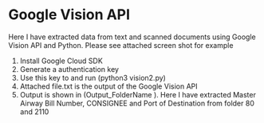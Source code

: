 # Google Vision API

Here I have extracted data from text and scanned documents using Google Vision API and Python. Please see attached screen shot for example

1) Install Google Cloud SDK
2) Generate a authentication key
3) Use this key to and run (python3 vision2.py)
4) Attached file.txt is the output of the Google Vision API
5) Output is shown in (Output_FolderName ). Here I have extracted Master Airway Bill Number, CONSIGNEE and Port of Destination from folder 80 and 2110 
